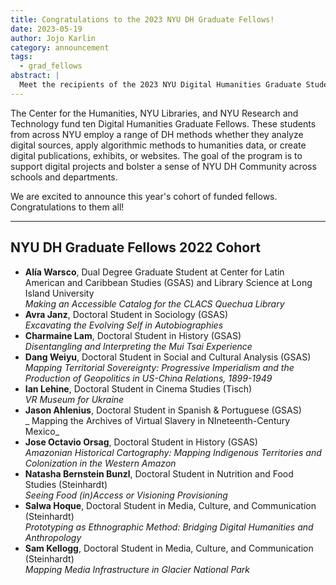 ```yaml
---
title: Congratulations to the 2023 NYU DH Graduate Fellows!
date: 2023-05-19
author: Jojo Karlin
category: announcement
tags:
  - grad_fellows
abstract: |
  Meet the recipients of the 2023 NYU Digital Humanities Graduate Student Fellows, sponsored by the NYU Center for Humanities, NYU Libraries, and NYU Research and Instructional Technology.
---
```


The Center for the Humanities, NYU Libraries, and NYU Research and Technology fund ten Digital Humanities Graduate Fellows. These students from across NYU employ a range of DH methods whether they analyze digital sources, apply algorithmic methods to humanities data, or create digital publications, exhibits, or websites. The goal of the program is to support digital projects and bolster a sense of NYU DH Community across schools and departments.

We are excited to announce this year's cohort of funded fellows. Congratulations to them all!

---

## NYU DH Graduate Fellows 2022 Cohort

- **Alía Warsco**, Dual Degree Graduate Student at Center for Latin American and Caribbean Studies (GSAS) and Library Science at Long Island University<br>_Making an Accessible Catalog for the CLACS Quechua Library_
- **Avra Janz**, Doctoral Student in Sociology (GSAS)<br>_Excavating the Evolving Self in Autobiographies_
- **Charmaine Lam**, Doctoral Student in History (GSAS)<br>_Disentangling and Interpreting the Mui Tsai Experience_
- **Dang Weiyu**, Doctoral Student in Social and Cultural Analysis (GSAS)<br>_Mapping Territorial Sovereignty: Progressive Imperialism and the Production of Geopolitics in US-China Relations, 1899-1949_
- **Ian Lehine**, Doctoral Student in Cinema Studies (Tisch)<br>_VR Museum for Ukraine_
- **Jason Ahlenius**, Doctoral Student in Spanish & Portuguese (GSAS)<br>_ Mapping the Archives of Virtual Slavery in NIneteenth-Century Mexico_
- **Jose Octavio Orsag**, Doctoral Student in History (GSAS)<br>_Amazonian Historical Cartography: Mapping Indigenous Territories and Colonization in the Western Amazon_
- **Natasha Bernstein Bunzl**, Doctoral Student in Nutrition and Food Studies (Steinhardt)<br>_Seeing Food (in)Access or Visioning Provisioning_
- **Salwa Hoque**, Doctoral Student in Media, Culture, and Communication (Steinhardt)<br>_Prototyping as Ethnographic Method: Bridging Digital Humanities and Anthropology_
- **Sam Kellogg**, Doctoral Student in Media, Culture, and Communication (Steinhardt)<br>_Mapping Media Infrastructure in Glacier National Park_



